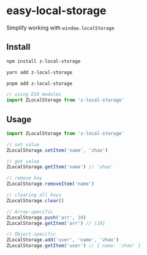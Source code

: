 
# easy-local-storage
Simplify working with `window.localStorage`
## Install
```sh
npm install z-local-storage
```
```sh
yarn add z-local-storage
```
```sh
pnpm add z-local-storage
```

```javascript
// using ES6 modules
import ZLocalStorage from 'z-local-storage'
```

## Usage
```js
import ZLocalStorage from 'z-local-storage'

// set value
ZLocalStorage.setItem('name', 'zhao')

// get value
ZLocalStorage.getItem('name') // 'zhao'

// remove key
ZLocalStorage.removeItem('name')

// clearing all keys
ZLocalStorage.clear()

// Array-specific
ZLocalStorage.push('arr', 10)
ZLocalStorage.getItem('arr') // [10]

// Object-specific
ZLocalStorage.add('user', 'name', 'zhao')
ZLocalStorage.getItem('user') // { name: 'zhao' }
```
